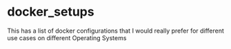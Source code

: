 # docker_setups
This has a list of docker configurations that I would really prefer for different use cases on different Operating Systems
